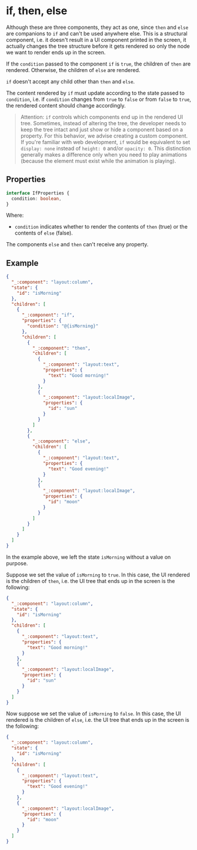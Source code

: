 # if, then, else
Although these are three components, they act as one, since `then` and `else` are companions to `if` and can't be used anywhere
else. This is a structural component, i.e. it doesn't result in a UI component printed in the screen, it actually changes the tree structure before
it gets rendered so only the node we want to render ends up in the screen.

If the `condition` passed to the component `if` is `true`, the children of `then` are rendered. Otherwise, the children of `else` are rendered.

`if` doesn't accept any child other than `then` and `else`.

The content rendered by `if` must update according to the state passed to `condition`, i.e. if `condition` changes from `true` to `false` or from
`false` to `true`, the rendered content should change accordingly.

> Attention: `if` controls which components end up in the rendered UI tree. Sometimes, instead of altering the tree, the developer needs to keep the
tree intact and just show or hide a component based on a property. For this behavior, we advise creating a custom component. If you're familiar
with web development, `if` would be equivalent to set `display: none` instead of `height: 0` and/or `opacity: 0`. This distinction generally makes
a difference only when you need to play animations (because the element must exist while the animation is playing).

## Properties
```typescript
interface IfProperties {
  condition: boolean,
}
```

Where:
- `condition` indicates whether to render the contents of `then` (true) or the contents of `else` (false).

The components `else` and `then` can't receive any property.

## Example
```json
{
  "_:component": "layout:column",
  "state": {
    "id": "isMorning"
  },
  "children": [
    {
      "_:component": "if",
      "properties": {
        "condition": "@{isMorning}"
      },
      "children": [
        {
          "_:component": "then",
          "children": [
            {
              "_:component": "layout:text",
              "properties": {
                "text": "Good morning!"
              }
            },
            {
              "_:component": "layout:localImage",
              "properties": {
                "id": "sun"
              }
            }
          ]
        },
        {
          "_:component": "else",
          "children": [
            {
              "_:component": "layout:text",
              "properties": {
                "text": "Good evening!"
              }
            },
            {
              "_:component": "layout:localImage",
              "properties": {
                "id": "moon"
              }
            }
          ]
        }
      ]
    }
  ]
}
```

In the example above, we left the state `isMorning` without a value on purpose.

Suppose we set the value of `isMorning` to `true`. In this case, the UI rendered is the children of `then`, i.e. the UI tree that ends up in the
screen is the following:

```json
{
  "_:component": "layout:column",
  "state": {
    "id": "isMorning"
  },
  "children": [
    {
      "_:component": "layout:text",
      "properties": {
        "text": "Good morning!"
      }
    },
    {
      "_:component": "layout:localImage",
      "properties": {
        "id": "sun"
      }
    }
  ]
}
```

Now suppose we set the value of `isMorning` to `false`. In this case, the UI rendered is the children of `else`, i.e. the UI tree that ends up in the
screen is the following:

```json
{
  "_:component": "layout:column",
  "state": {
    "id": "isMorning"
  },
  "children": [
    {
      "_:component": "layout:text",
      "properties": {
        "text": "Good evening!"
      }
    },
    {
      "_:component": "layout:localImage",
      "properties": {
        "id": "moon"
      }
    }
  ]
}
```
